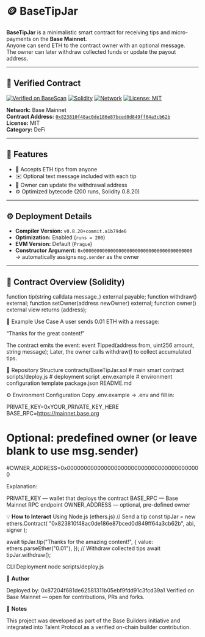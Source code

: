 # 🪙 BaseTipJar

**BaseTipJar** is a minimalistic smart contract for receiving tips and micro-payments on the **Base Mainnet**.  
Anyone can send ETH to the contract owner with an optional message.  
The owner can later withdraw collected funds or update the payout address.

---

## 🔗 Verified Contract

[![Verified on BaseScan](https://img.shields.io/badge/Verified%20on-BaseScan-1b75d0?logo=ethereum&logoColor=white)](https://basescan.org/address/0x823810f48ac0de186e87bced0d849ff64a3cb62b)
[![Solidity](https://img.shields.io/badge/Solidity-0.8.20-blue?logo=ethereum)]()
[![Network](https://img.shields.io/badge/Network-Base%20Mainnet-0052FF)]()
[![License: MIT](https://img.shields.io/badge/License-MIT-green.svg)]()

**Network:** Base Mainnet  
**Contract Address:** [`0x823810f48ac0de186e87bced0d849ff64a3cb62b`](https://basescan.org/address/0x823810f48ac0de186e87bced0d849ff64a3cb62b)  
**License:** MIT  
**Category:** DeFi  

---

## 🧩 Features

- 💸 Accepts ETH tips from anyone  
- ✉️ Optional text message included with each tip  
- 🔐 Owner can update the withdrawal address  
- ⚙️ Optimized bytecode (200 runs, Solidity 0.8.20)  

---

## ⚙️ Deployment Details

- **Compiler Version:** `v0.8.20+commit.a1b79de6`  
- **Optimization:** Enabled (`runs = 200`)  
- **EVM Version:** Default (`Prague`)  
- **Constructor Argument:** `0x0000000000000000000000000000000000000000`  
  → automatically assigns `msg.sender` as the owner  

---

## 🧠 Contract Overview (Solidity)
function tip(string calldata message_) external payable;
function withdraw() external;
function setOwner(address newOwner) external;
function owner() external view returns (address);

💬 Example Use Case
A user sends 0.01 ETH with a message:

“Thanks for the great content!”

The contract emits the event:
event Tipped(address from, uint256 amount, string message);
Later, the owner calls withdraw() to collect accumulated tips.

🧱 Repository Structure
contracts/BaseTipJar.sol    # main smart contract
scripts/deploy.js           # deployment script
.env.example                # environment configuration template
package.json
README.md

⚙️ Environment Configuration
Copy .env.example → .env and fill in:

PRIVATE_KEY=0xYOUR_PRIVATE_KEY_HERE
BASE_RPC=https://mainnet.base.org

# Optional: predefined owner (or leave blank to use msg.sender)
#OWNER_ADDRESS=0x0000000000000000000000000000000000000000

Explanation:

PRIVATE_KEY — wallet that deploys the contract
BASE_RPC — Base Mainnet RPC endpoint
OWNER_ADDRESS — optional, pre-defined owner

💡 **How to Interact**
Using Node.js (ethers.js)
// Send a tip
const tipJar = new ethers.Contract(
  "0x823810f48ac0de186e87bced0d849ff64a3cb62b",
  abi,
  signer
);

await tipJar.tip("Thanks for the amazing content!", {
  value: ethers.parseEther("0.01"),
});
// Withdraw collected tips
await tipJar.withdraw();

CLI Deployment
node scripts/deploy.js

👤 **Author**

Deployed by: 0x87204f681de62581311b05ebf9fdd91c3fcd39a1
Verified on Base Mainnet — open for contributions, PRs and forks.

🧾 **Notes**

This project was developed as part of the Base Builders initiative and integrated into Talent Protocol as a verified on-chain builder contribution.
